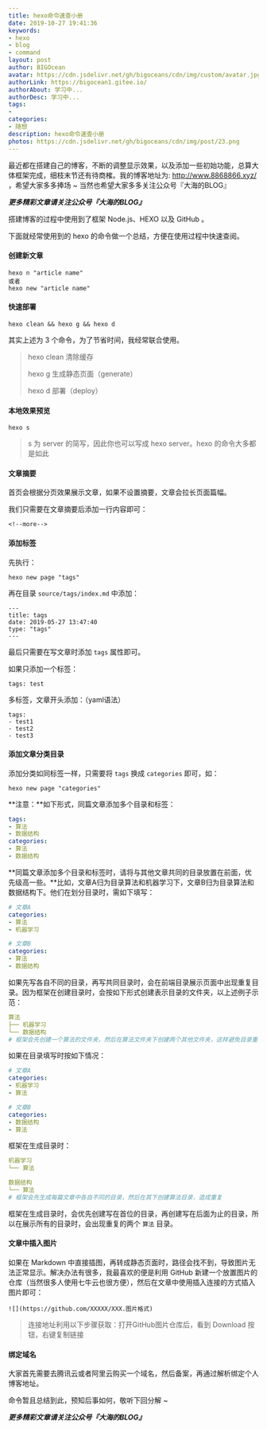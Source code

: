 ```yaml
---
title: hexo命令速查小册
date: 2019-10-27 19:41:36
keywords: 
- hexo
- blog
- command
layout: post
author: BIGOcean
avatar: https://cdn.jsdelivr.net/gh/bigoceans/cdn/img/custom/avatar.jpg
authorLink: https://bigocean1.gitee.io/ 
authorAbout: 学习中... 
authorDesc: 学习中...
tags:
- 
categories:
- 随想
description: hexo命令速查小册
photos: https://cdn.jsdelivr.net/gh/bigoceans/cdn/img/post/23.png
---
```


最近都在搭建自己的博客，不断的调整显示效果，以及添加一些初始功能，总算大体框架完成，细枝末节还有待商榷。我的博客地址为: http://www.8868866.xyz/  ，希望大家多多捧场 ~ 当然也希望大家多多关注公众号『大海的BLOG』


***更多精彩文章请关注公众号『大海的BLOG』***


搭建博客的过程中使用到了框架 Node.js、HEXO 以及 GitHub 。

下面就经常使用到的 hexo 的命令做一个总结，方便在使用过程中快速查阅。

#### 创建新文章

```shell
hexo n "article name"
或者
hexo new "article name"
```

#### 快速部署

```shell
hexo clean && hexo g && hexo d
```

其实上述为 3 个命令，为了节省时间，我经常联合使用。

> hexo clean 清除缓存
>
> hexo g 生成静态页面（generate）
>
> hexo d 部署（deploy）

#### 本地效果预览

```shell
hexo s
```

> s 为 server 的简写，因此你也可以写成 hexo server。hexo 的命令大多都是如此

#### 文章摘要

首页会根据分页效果展示文章，如果不设置摘要，文章会拉长页面篇幅。

我们只需要在文章摘要后添加一行内容即可：

```shell
<!--more-->
```

#### 添加标签

先执行：

```shell
hexo new page "tags"
```

再在目录 `source/tags/index.md` 中添加：

```shell
---
title: tags
date: 2019-05-27 13:47:40
type: "tags"
---
```

最后只需要在写文章时添加 `tags` 属性即可。

如果只添加一个标签：

```shell
tags: test
```

多标签，文章开头添加：（yaml语法）

```shell
tags:
- test1
- test2
- test3
```

#### 添加文章分类目录

添加分类如同标签一样，只需要将 `tags` 换成 `categories` 即可，如：

```shell
hexo new page "categories"
```

**注意：**如下形式，同篇文章添加多个目录和标签：

```yml
tags:
- 算法
- 数据结构
categories:
- 算法
- 数据结构
```

**同篇文章添加多个目录和标签时，请将与其他文章共同的目录放置在前面，优先级高一些。**比如，文章A归为目录算法和机器学习下，文章B归为目录算法和数据结构下。他们在划分目录时，需如下填写：

```yaml
# 文章A
categories:
- 算法
- 机器学习

# 文章B
categories:
- 算法
- 数据结构
```

如果先写各自不同的目录，再写共同目录时，会在前端目录展示页面中出现重复目录。因为框架在创建目录时，会按如下形式创建表示目录的文件夹，以上述例子示范：

```yaml
算法
├── 机器学习
└── 数据结构
# 框架会先创建一个算法的文件夹，然后在算法文件夹下创建两个其他文件夹，这样避免目录重复
```

如果在目录填写时按如下情况：

```yaml
# 文章A
categories:
- 机器学习
- 算法

# 文章B
categories:
- 数据结构
- 算法
```

框架在生成目录时：

```yaml
机器学习
└── 算法

数据结构
└── 算法
# 框架会先生成每篇文章中各自不同的目录，然后在其下创建算法目录，造成重复
```

框架在生成目录时，会优先创建写在首位的目录，再创建写在后面为止的目录，所以在展示所有的目录时，会出现重复的两个 `算法` 目录。

#### 文章中插入图片

如果在 Markdown 中直接插图，再转成静态页面时，路径会找不到，导致图片无法正常显示。解决办法有很多，我最喜欢的便是利用 GitHub 新建一个放置图片的仓库（当然很多人使用七牛云也很方便），然后在文章中使用插入连接的方式插入图片即可：

```shell
![](https://github.com/XXXXX/XXX.图片格式)
```

> 连接地址利用以下步骤获取：打开GitHub图片仓库后，看到 Download 按钮，右键复制链接

#### 绑定域名

大家首先需要去腾讯云或者阿里云购买一个域名，然后备案，再通过解析绑定个人博客地址。

命令暂且总结到此，预知后事如何，敬听下回分解 ~

***更多精彩文章请关注公众号『大海的BLOG』***
